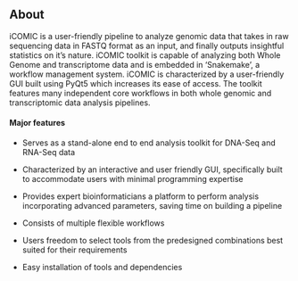 ## About
iCOMIC is a user-friendly pipeline to analyze genomic data that takes in raw sequencing data in FASTQ format as an input, and finally outputs insightful statistics on it’s nature. iCOMIC toolkit is capable of analyzing both Whole Genome and transcriptome data and is embedded in ‘Snakemake’, a workflow management system. iCOMIC is characterized by a user-friendly GUI built using PyQt5 which increases its ease of access. The toolkit features many independent core workflows in both whole genomic and transcriptomic data analysis pipelines.

#### Major features

 -    Serves as a stand-alone end to end analysis toolkit for DNA-Seq and RNA-Seq data
    
-   Characterized by an interactive and user friendly GUI, specifically built to accommodate users with minimal programming expertise
    
-   Provides expert bioinformaticians a platform to perform analysis incorporating advanced parameters, saving time on building a pipeline
    
-   Consists of multiple flexible workflows
    
-   Users freedom to select tools from the predesigned combinations best suited for their requirements
    
-   Easy installation of tools and dependencies
